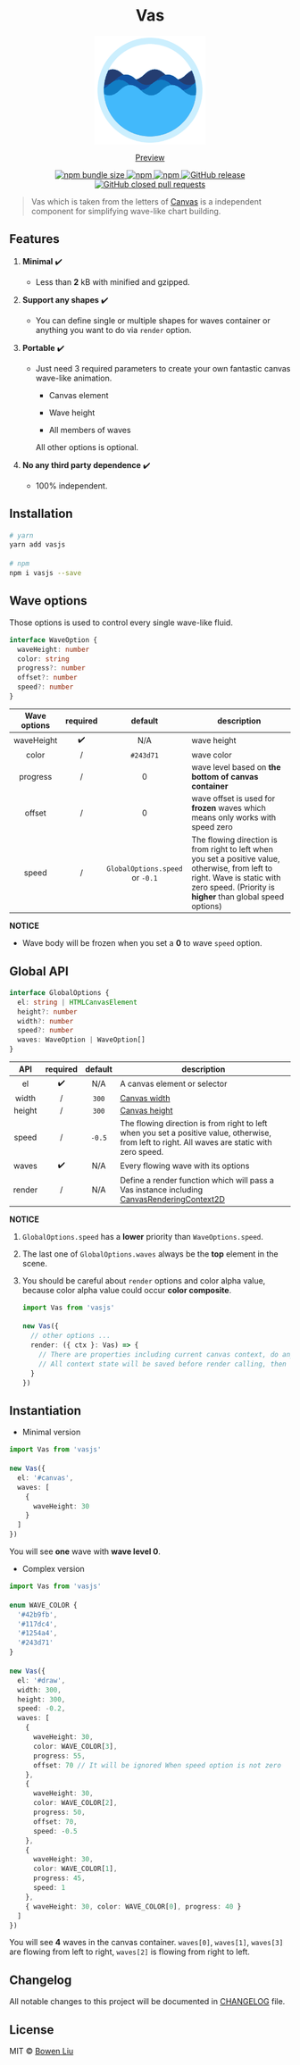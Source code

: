 <h1 align="center">Vas</h1>

<p align="center">
  <img align="center" src="./config/preview.gif">
</p>

<p align="center">
  <a href="https://lbwa.github.io/vas.js">Preview</a>
</p>

<p align="center">
  <a href="https://lbwa.github.io/vas.js">
    <img src="https://img.shields.io/bundlephobia/minzip/vasjs.svg?style=flat-square" alt="npm bundle size"/>
  </a>
  <a href="https://www.npmjs.com/package/vasjs">
    <img src="https://img.shields.io/npm/dt/vasjs.svg?style=flat-square" alt="npm"/>
  </a>
  <a href="https://www.npmjs.com/package/vasjs">
    <img alt="npm" src="https://img.shields.io/npm/v/vasjs.svg?logo=npm&style=flat-square">
  </a>
  <a href="https://github.com/lbwa/vas.js/releases">
    <img alt="GitHub release" src="https://img.shields.io/github/release/lbwa/vas.js.svg?logo=github&style=flat-square">
  </a>
  <a href="https://github.com/lbwa/vas.js/pulls?q=is%3Apr+is%3Aclosed">
    <img alt="GitHub closed pull requests" src="https://img.shields.io/github/issues-pr-closed/lbwa/vas.js.svg?logo=github&style=flat-square">
  </a>
</p>

> Vas which is taken from the letters of [Canvas](https://developer.mozilla.org/en-US/docs/Web/API/Canvas_API) is a independent component for simplifying wave-like chart building.

## Features

1. **Minimal** ✔️

   - Less than **2** kB with minified and gzipped.

1. **Support any shapes** ✔️

   - You can define single or multiple shapes for waves container or anything you want to do via `render` option.

1. **Portable** ✔️

   - Just need 3 required parameters to create your own fantastic canvas wave-like animation.

     - Canvas element

     - Wave height

     - All members of waves

     All other options is optional.

1. **No any third party dependence** ✔️

   - 100% independent.

## Installation

```bash
# yarn
yarn add vasjs

# npm
npm i vasjs --save
```

## Wave options

Those options is used to control every single wave-like fluid.

```ts
interface WaveOption {
  waveHeight: number
  color: string
  progress?: number
  offset?: number
  speed?: number
}
```

| Wave options | required |             default             | description                                                                                                                                                                                  |
| :----------: | :------: | :-----------------------------: | -------------------------------------------------------------------------------------------------------------------------------------------------------------------------------------------- |
|  waveHeight  |    ✔️    |               N/A               | wave height                                                                                                                                                                                  |
|    color     |    /     |            `#243d71`            | wave color                                                                                                                                                                                   |
|   progress   |    /     |                0                | wave level based on **the bottom of canvas container**                                                                                                                                       |
|    offset    |    /     |                0                | wave offset is used for **frozen** waves which means only works with speed zero                                                                                                              |
|    speed     |    /     | `GlobalOptions.speed` or `-0.1` | The flowing direction is from right to left when you set a positive value, otherwise, from left to right. Wave is static with zero speed. (Priority is **higher** than global speed options) |

**NOTICE**

- Wave body will be frozen when you set a **0** to wave `speed` option.

## Global API

```ts
interface GlobalOptions {
  el: string | HTMLCanvasElement
  height?: number
  width?: number
  speed?: number
  waves: WaveOption | WaveOption[]
}
```

|  API   | required | default | description                                                                                                                                     |
| :----: | :------: | :-----: | ----------------------------------------------------------------------------------------------------------------------------------------------- |
|   el   |    ✔️    |   N/A   | A canvas element or selector                                                                                                                    |
| width  |    /     |  `300`  | [Canvas width][canvas width]                                                                                                                    |
| height |    /     |  `300`  | [Canvas height][canvas height]                                                                                                                  |
| speed  |    /     | `-0.5`  | The flowing direction is from right to left when you set a positive value, otherwise, from left to right. All waves are static with zero speed. |
| waves  |    ✔️    |   N/A   | Every flowing wave with its options                                                                                                             |
| render |    /     |   N/A   | Define a render function which will pass a Vas instance including [CanvasRenderingContext2D]                                                    |

[canvas width]: https://developer.mozilla.org/en-US/docs/Web/API/HTMLCanvasElement/width
[canvas height]: https://developer.mozilla.org/en-US/docs/Web/API/HTMLCanvasElement/height
[canvasrenderingcontext2d]: https://developer.mozilla.org/en-US/docs/Web/API/CanvasRenderingContext2D

**NOTICE**

1. `GlobalOptions.speed` has a **lower** priority than `WaveOptions.speed`.

1. The last one of `GlobalOptions.waves` always be the **top** element in the scene.

1. You should be careful about `render` options and color alpha value, because color alpha value could occur **color composite**.

   ```ts
   import Vas from 'vasjs'

   new Vas({
     // other options ...
     render: ({ ctx }: Vas) => {
       // There are properties including current canvas context, do anything you want to do.
       // All context state will be saved before render calling, then restored after render calling
     }
   })
   ```

## Instantiation

- Minimal version

```ts
import Vas from 'vasjs'

new Vas({
  el: '#canvas',
  waves: [
    {
      waveHeight: 30
    }
  ]
})
```

You will see **one** wave with **wave level 0**.

- Complex version

```ts
import Vas from 'vasjs'

enum WAVE_COLOR {
  '#42b9fb',
  '#117dc4',
  '#1254a4',
  '#243d71'
}

new Vas({
  el: '#draw',
  width: 300,
  height: 300,
  speed: -0.2,
  waves: [
    {
      waveHeight: 30,
      color: WAVE_COLOR[3],
      progress: 55,
      offset: 70 // It will be ignored When speed option is not zero
    },
    {
      waveHeight: 30,
      color: WAVE_COLOR[2],
      progress: 50,
      offset: 70,
      speed: -0.5
    },
    {
      waveHeight: 30,
      color: WAVE_COLOR[1],
      progress: 45,
      speed: 1
    },
    { waveHeight: 30, color: WAVE_COLOR[0], progress: 40 }
  ]
})
```

You will see **4** waves in the canvas container. `waves[0]`, `waves[1]`, `waves[3]` are flowing from left to right, `waves[2]` is flowing from right to left.

## Changelog

All notable changes to this project will be documented in [CHANGELOG](./CHANGELOG.md) file.

## License

MIT © [Bowen Liu](https://github.com/lbwa)
